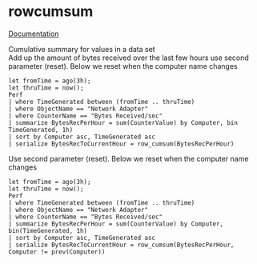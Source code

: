 # rowcumsum

[Documentation](https://kusto.azurewebsites.net/docs/query/rowcumsumfunction.html)  

Cumulative summary for values in a data set  
Add up the amount of bytes received over the last few hours use second parameter (reset). Below we reset when the computer name changes  

    let fromTime = ago(3h);  
    let thruTime = now();  
    Perf  
    | where TimeGenerated between (fromTime .. thruTime)  
    | where ObjectName == "Network Adapter"  
    | where CounterName == "Bytes Received/sec"  
    | summarize BytesRecPerHour = sum(CounterValue) by Computer, bin TimeGenerated, 1h)  
    | sort by Computer asc, TimeGenerated asc
    | serialize BytesRecToCurrentHour = row_cumsum(BytesRecPerHour)

Use second parameter (reset). Below we reset when the computer name changes

    let fromTime = ago(3h);  
    let thruTime = now();  
    Perf  
    | where TimeGenerated between (fromTime .. thruTime)  
    | where ObjectName == "Network Adapter"  
    | where CounterName == "Bytes Received/sec"  
    | summarize BytesRecPerHour = sum(CounterValue) by Computer, bin(TimeGenerated, 1h)  
    | sort by Computer asc, TimeGenerated asc  
    | serialize BytesRecToCurrentHour = row_cumsum(BytesRecPerHour, Computer != prev(Computer))